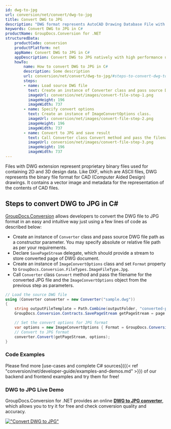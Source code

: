 ```yaml
---
id: dwg-to-jpg
url: conversion/net/convert/dwg-to-jpg
title: Convert DWG to JPG
description: "DWG format represents AutoCAD Drawing Database File with .dwg extension. Learn how to convert DWG to JPG file programmatically in C# language using GroupDocs.Conversion for .NET library."
keywords: Convert DWG to JPG in C#
productName: GroupDocs.Conversion for .NET
structuredData:
    productCode: conversion
    productPlatform: net
    appName: Convert DWG to JPG in C#
    appDescription: Convert DWG to JPG natively with high performance using C# language and server side GroupDocs.Conversion for .NET APIs, without the use of any software like Microsoft or Open Office.
    howTo:
        name: How to convert DWG to JPG in C# 
        description: Some description
        url: conversion/net/convert/dwg-to-jpg/#steps-to-convert-dwg-to-jpg-in-c
        steps:
        - name: Load source DWG file 
          text: Create an instance of Converter class and pass source DWG file path as a constructor parameter. You may specify absolute or relative file path as per your requirements. 
          imageUrl: conversion/net/images/convert-file-step-1.png
          imageHeight: 196
          imageWidth: 737
        - name: Specify convert options 
          text: Create an instance of ImageConvertOptions class.
          imageUrl: conversion/net/images/convert-file-step-2.png
          imageHeight: 196
          imageWidth: 737
        - name: Convert to JPG and save result 
          text: Call Converter class Convert method and pass the filename for the converted HTML file and the ImageConvertOptions object from the previous step as parameters.
          imageUrl: conversion/net/images/convert-file-step-3.png
          imageHeight: 196
          imageWidth: 737
---
```


Files with DWG extension represent proprietary binary files used for containing 2D and 3D design data. Like DXF, which are ASCII files, DWG represents the binary file format for CAD (Computer Aided Design) drawings. It contains a vector image and metadata for the representation of the contents of CAD files.

## Steps to convert DWG to JPG in C#

[GroupDocs.Conversion](https://products.groupdocs.com/conversion/net) allows developers to convert the DWG file to JPG format in an easy and intuitive way just using a few lines of code as described below:

* Create an instance of `Converter` class and pass source DWG file path as a constructor parameter. You may specify absolute or relative file path as per your requirements. 
* Declare `SavePageStream` delegate, which should provide a stream to store converted page of DWG document.
* Create an instance of `ImageConvertOptions` class and set `Format` property to `GroupDocs.Conversion.FileTypes.ImageFileType.Jpg`.
* Call `Converter` class `Convert` method and pass the filename for the converted JPG file and the `ImageConvertOptions` object from the previous step as parameters.

```csharp
// Load the source DWG file
using (Converter converter = new Converter("sample.dwg"))
{
    string outputFileTemplate = Path.Combine(outputFolder, "converted-page-{0}.jpg");
    GroupDocs.Conversion.Contracts.SavePageStream getPageStream = page => new FileStream(string.Format(outputFileTemplate, page), FileMode.Create);

    // Set the convert options for JPG format
    var options = new ImageConvertOptions { Format = GroupDocs.Conversion.FileTypes.ImageFileType.Jpg };   
    // Convert to JPG format
    converter.Convert(getPageStream, options);
}
```

### Code Examples

Please find more [use-cases and complete C# sources]({{< ref "conversion/net/developer-guide/examples-and-demos.md" >}}) of our backend and frontend examples and try them for free!

### DWG to JPG Live Demo

GroupDocs.Conversion for .NET provides an online [**DWG to JPG converter**](https://products.groupdocs.app/conversion/dwg-to-jpg), which allows you to try it for free and check conversion quality and accuracy.

[!["Convert DWG to JPG"](conversion/net/images/convert-to-jpg/convert-dwg-to-jpg.png)](https://products.groupdocs.app/conversion/dwg-to-jpg)